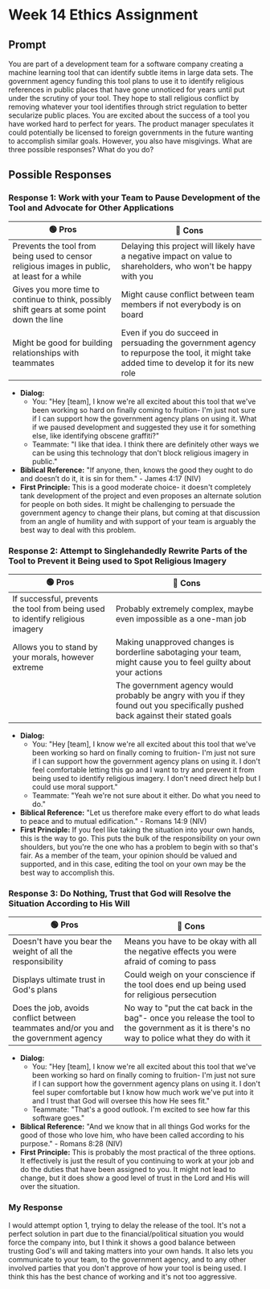 # Week 14 Ethics Assignment

## Prompt
You are part of a development team for a software company creating a machine learning tool that can identify subtle items in large data sets. The government agency funding this tool plans to use it to identify religious references in public places that have gone unnoticed for years until put under the scrutiny of your tool. They hope to stall religious conflict by removing whatever your tool identifies through strict regulation to better secularize public places. You are excited about the success of a tool you have worked hard to perfect for years. The product manager speculates it could potentially be licensed to foreign governments in the future wanting to accomplish similar goals. However, you also have misgivings. What are three possible responses? What do you do?

## Possible Responses

### **Response 1: Work with your Team to Pause Development of the Tool and Advocate for Other Applications**
| 🟢 Pros | 🔴 Cons |
|-|-|
| Prevents the tool from being used to censor religious images in public, at least for a while | Delaying this project will likely have a negative impact on value to shareholders, who won't be happy with you |
| Gives you more time to continue to think, possibly shift gears at some point down the line | Might cause conflict between team members if not everybody is on board |
| Might be good for building relationships with teammates | Even if you do succeed in persuading the government agency to repurpose the tool, it might take added time to develop it for its new role |
- **Dialog:**
  - You: "Hey [team], I know we're all excited about this tool that we've been working so hard on finally coming to fruition- I'm just not sure if I can support how the government agency plans on using it. What if we paused development and suggested they use it for something else, like identifying obscene graffiti?"
  - Teammate: "I like that idea. I think there are definitely other ways we can be using this technology that don't block religious imagery in public."
- **Biblical Reference:** "If anyone, then, knows the good they ought to do and doesn’t do it, it is sin for them." - James 4:17 (NIV)
- **First Principle:** This is a good moderate choice- it doesn't completely tank development of the project and even proposes an alternate solution for people on both sides. It might be challenging to persuade the government agency to change their plans, but coming at that discussion from an angle of humility and with support of your team is arguably the best way to deal with this problem.

### **Response 2: Attempt to Singlehandedly Rewrite Parts of the Tool to Prevent it Being used to Spot Religious Imagery**
| 🟢 Pros | 🔴 Cons |
|-|-|
| If successful, prevents the tool from being used to identify religious imagery | Probably extremely complex, maybe even impossible as a one-man job |
| Allows you to stand by your morals, however extreme | Making unapproved changes is borderline sabotaging your team, might cause you to feel guilty about your actions |
|  | The government agency would probably be angry with you if they found out you specifically pushed back against their stated goals |
- **Dialog:**
  - You: "Hey [team], I know we're all excited about this tool that we've been working so hard on finally coming to fruition- I'm just not sure if I can support how the government agency plans on using it. I don't feel comfortable letting this go and I want to try and prevent it from being used to identify religious imagery. I don't need direct help but I could use moral support."
  - Teammate: "Yeah we're not sure about it either. Do what you need to do."
- **Biblical Reference:** "Let us therefore make every effort to do what leads to peace and to mutual edification." - Romans 14:9 (NIV)
- **First Principle:** If you feel like taking the situation into your own hands, this is the way to go. This puts the bulk of the responsibility on your own shoulders, but you're the one who has a problem to begin with so that's fair. As a member of the team, your opinion should be valued and supported, and in this case, editing the tool on your own may be the best way to accomplish this.

### **Response 3: Do Nothing, Trust that God will Resolve the Situation According to His Will**
| 🟢 Pros | 🔴 Cons |
|-|-|
| Doesn't have you bear the weight of all the responsibility | Means you have to be okay with all the negative effects you were afraid of coming to pass |
| Displays ultimate trust in God's plans | Could weigh on your conscience if the tool does end up being used for religious persecution |
| Does the job, avoids conflict between teammates and/or you and the government agency | No way to "put the cat back in the bag"- once you release the tool to the government as it is there's no way to police what they do with it |
- **Dialog:**
  - You: "Hey [team], I know we're all excited about this tool that we've been working so hard on finally coming to fruition- I'm just not sure if I can support how the government agency plans on using it. I don't feel super comfortable but I know how much work we've put into it and I trust that God will oversee this how He sees fit."
  - Teammate: "That's a good outlook. I'm excited to see how far this software goes."
- **Biblical Reference:** "And we know that in all things God works for the good of those who love him, who have been called according to his purpose." - Romans 8:28 (NIV)
- **First Principle:** This is probably the most practical of the three options. It effectively is just the result of you continuing to work at your job and do the duties that have been assigned to you. It might not lead to change, but it does show a good level of trust in the Lord and His will over the situation.

### My Response
I would attempt option 1, trying to delay the release of the tool. It's not a perfect solution in part due to the financial/political situation you would force the company into, but I think it shows a good balance between trusting God's will and taking matters into your own hands. It also lets you communicate to your team, to the government agency, and to any other involved parties that you don't approve of how your tool is being used. I think this has the best chance of working and it's not too aggressive.